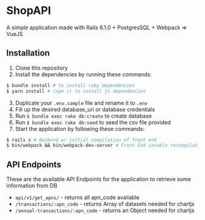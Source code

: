 # ShopAPI

A simple application made with Rails 6.1.0 + PostgresSQL + Webpack => VueJS

Installation
-------------
1. Clone this repository
2. Install the dependencies by running these commands:
```bash
$ bundle install # to install ruby dependencies
$ yarn install # (npm i) to install js dependencies 
```
3. Duplicate your `.env.sample` file and rename it to `.env`
4. Fill up the desired database_uri or database credentials
5. Run `$ bundle exec rake db:create` to create database
6. Run `$ bundle exec rake db:seed` to seed the csv file provided
7. Start the application by following these commands:
```bash
$ rails s # Backend w/ initial compilation of front end
$ bin/webpack && bin/webpack-dev-server # Front End (enable recompilation while editing vue)
```

API Endpoints
-------------
These are the available API Endpoints for the application to retrieve some information from DB
- `api/v1/get_apns/` - returns all apn_code available
- `/transactions/:apn_code` - returns Array of datasets needed for chartjs
- `/annual-transactions/:apn_code` - returns an Object needed for chartjs


<!--  Breakdown of requirements from warwick's email
Here is a sales history file for a shop. 
1. I want you to create and load this into an SQL database, 
2. create an API and an interface that will give the shop owner a monthly view of ex tax sales and gross profit this year vs last year. 
3. Shop owners want to be able to easily see if they have improved or not compared to the same month in the previous year. -->
